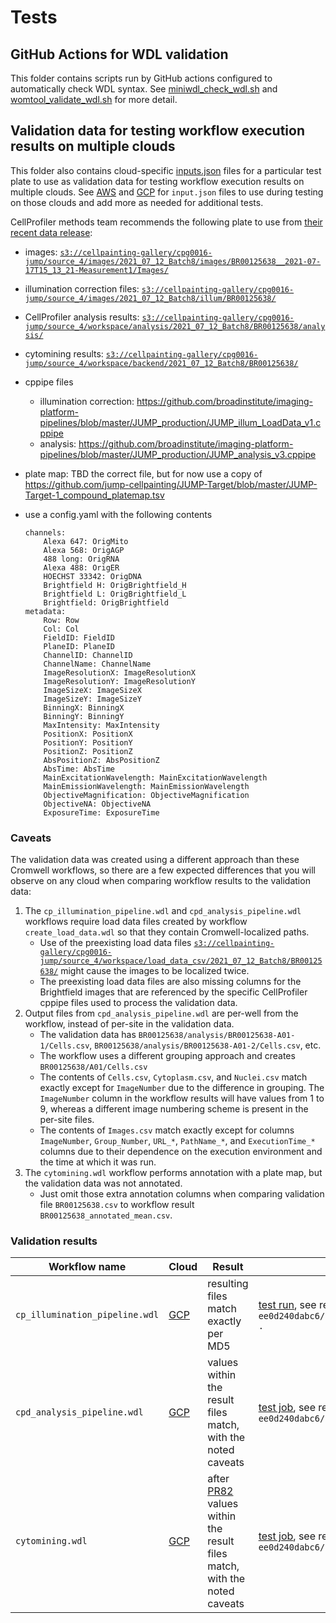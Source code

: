 # Tests

## GitHub Actions for WDL validation

This folder contains scripts run by GitHub actions configured to automatically check WDL syntax. See [miniwdl_check_wdl.sh](./miniwdl_check_wdl.sh)
and [womtool_validate_wdl.sh](./womtool_validate_wdl.sh) for more detail.

## Validation data for testing workflow execution results on multiple clouds

This folder also contains cloud-specific [inputs.json](https://wdl-docs.readthedocs.io/en/stable/WDL/specify_inputs/) files for a particular
test plate to use as validation data for testing workflow execution results on multiple clouds. See [AWS](./aws) and [GCP](./gcp) for `input.json` files to use during testing on those clouds and add more as needed for additional tests.

CellProfiler methods team recommends the following plate to use from [their recent data release](https://github.com/jump-cellpainting/datasets):

* images: [`s3://cellpainting-gallery/cpg0016-jump/source_4/images/2021_07_12_Batch8/images/BR00125638__2021-07-17T15_13_21-Measurement1/Images/`](https://open.quiltdata.com/b/cellpainting-gallery/tree/cpg0016-jump/source_4/images/2021_07_12_Batch8/images/BR00125638__2021-07-17T15_13_21-Measurement1/Images/)
* illumination correction files: [`s3://cellpainting-gallery/cpg0016-jump/source_4/images/2021_07_12_Batch8/illum/BR00125638/`](https://open.quiltdata.com/b/cellpainting-gallery/tree/cpg0016-jump/source_4/images/2021_07_12_Batch8/illum/BR00125638/)
* CellProfiler analysis results: [`s3://cellpainting-gallery/cpg0016-jump/source_4/workspace/analysis/2021_07_12_Batch8/BR00125638/analysis/`](https://open.quiltdata.com/b/cellpainting-gallery/tree/cpg0016-jump/source_4/workspace/analysis/2021_07_12_Batch8/BR00125638/analysis/)
* cytomining results: [`s3://cellpainting-gallery/cpg0016-jump/source_4/workspace/backend/2021_07_12_Batch8/BR00125638/`](https://open.quiltdata.com/b/cellpainting-gallery/tree/cpg0016-jump/source_4/workspace/backend/2021_07_12_Batch8/BR00125638/)
* cppipe files
    * illumination correction:  https://github.com/broadinstitute/imaging-platform-pipelines/blob/master/JUMP_production/JUMP_illum_LoadData_v1.cppipe
    * analysis: https://github.com/broadinstitute/imaging-platform-pipelines/blob/master/JUMP_production/JUMP_analysis_v3.cppipe
* plate map: TBD the correct file, but for now use a copy of https://github.com/jump-cellpainting/JUMP-Target/blob/master/JUMP-Target-1_compound_platemap.tsv
* use a config.yaml with the following contents

    ```
    channels:
        Alexa 647: OrigMito
        Alexa 568: OrigAGP
        488 long: OrigRNA
        Alexa 488: OrigER
        HOECHST 33342: OrigDNA
        Brightfield H: OrigBrightfield_H
        Brightfield L: OrigBrightfield_L
        Brightfield: OrigBrightfield
    metadata:
        Row: Row
        Col: Col
        FieldID: FieldID
        PlaneID: PlaneID
        ChannelID: ChannelID
        ChannelName: ChannelName
        ImageResolutionX: ImageResolutionX
        ImageResolutionY: ImageResolutionY
        ImageSizeX: ImageSizeX
        ImageSizeY: ImageSizeY
        BinningX: BinningX
        BinningY: BinningY
        MaxIntensity: MaxIntensity
        PositionX: PositionX
        PositionY: PositionY
        PositionZ: PositionZ
        AbsPositionZ: AbsPositionZ
        AbsTime: AbsTime
        MainExcitationWavelength: MainExcitationWavelength
        MainEmissionWavelength: MainEmissionWavelength
        ObjectiveMagnification: ObjectiveMagnification
        ObjectiveNA: ObjectiveNA
        ExposureTime: ExposureTime
    ```

### Caveats

The validation data was created using a different approach than these Cromwell workflows, so there are a few expected differences that you will observe on any cloud
when comparing workflow results to the validation data:

1. The `cp_illumination_pipeline.wdl` and `cpd_analysis_pipeline.wdl` workflows require load data files created by workflow `create_load_data.wdl` so that they
contain Cromwell-localized paths.
    * Use of the preexisting load data files
[`s3://cellpainting-gallery/cpg0016-jump/source_4/workspace/load_data_csv/2021_07_12_Batch8/BR00125638/`](https://open.quiltdata.com/b/cellpainting-gallery/tree/cpg0016-jump/source_4/workspace/load_data_csv/2021_07_12_Batch8/BR00125638/)
might cause the images to be localized twice.
    * The preexisting load data files are also missing columns for the Brightfield images that are referenced by the specific CellProfiler cppipe files used to process the validation data.
2. Output files from `cpd_analysis_pipeline.wdl` are per-well from the workflow, instead of per-site in the validation data.
    * The validation data has `BR00125638/analysis/BR00125638-A01-1/Cells.csv`, `BR00125638/analysis/BR00125638-A01-2/Cells.csv`, etc.
    * The workflow uses a different grouping approach and creates `BR00125638/A01/Cells.csv`
    * The contents of `Cells.csv`, `Cytoplasm.csv`, and `Nuclei.csv` match exactly except for `ImageNumber` due to the difference in grouping. The `ImageNumber` column in the workflow results will have values from 1 to 9, whereas a different image numbering scheme is present in the per-site files.
    * The contents of `Images.csv` match exactly except for columns `ImageNumber`, `Group_Number`, `URL_*`, `PathName_*`, and `ExecutionTime_*` columns due to their dependence on the execution environment and the time at which it was run.
3. The `cytomining.wdl` workflow performs annotation with a plate map, but the validation data was not annotated.
    * Just omit those extra annotation columns when comparing validation file `BR00125638.csv` to workflow result `BR00125638_annotated_mean.csv`.
    
### Validation results

Workflow name                  |        Cloud | Result | Details
-------------------------------|--------------|--------|--------
 `cp_illumination_pipeline.wdl`| [GCP](./gcp) | resulting files match exactly per MD5 | [test run](https://app.terra.bio/#workspaces/vts-playground/jump-cp-workflow-validation/job_history/3644b222-be0a-423a-adfe-865645969d69), see result comparison in `gsutil cp gs://fc-9adb1668-2d2f-4269-8543-ee0d240dabc6/reports/deflaux@google.com/20230306/183356/compare_illumination_correction_results.html .`
 `cpd_analysis_pipeline.wdl`   | [GCP](./gcp) | values within the result files match, with the noted caveats | [test job](https://app.terra.bio/#workspaces/vts-playground/jump-cp-workflow-validation/job_history/ce9a8103-e41e-4d3b-9ea6-9f7bc53314c2), see result comparison in `gsutil cp gs://fc-9adb1668-2d2f-4269-8543-ee0d240dabc6/reports/deflaux@google.com/20230301/221137/compare_analysis_results.html .`
 `cytomining.wdl`              | [GCP](./gcp) | after [PR82](https://github.com/broadinstitute/cellprofiler-on-Terra/pull/82) values within the result files match, with the noted caveats | [test job](https://app.terra.bio/#workspaces/vts-playground/jump-cp-workflow-validation/job_history/9a3e2872-4751-44af-a4c4-b2d7ed3eb87e), see result comparison in `gsutil cp gs://fc-9adb1668-2d2f-4269-8543-ee0d240dabc6/reports/deflaux@google.com/20230301/221137/compare_cytomining_results.html .` 

